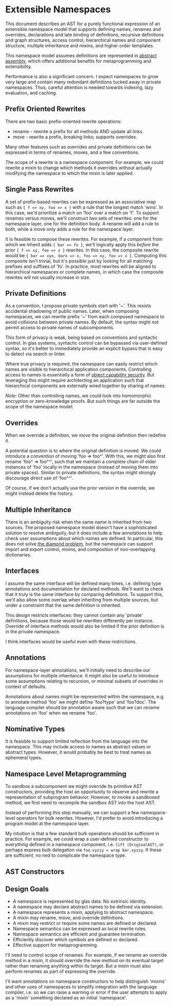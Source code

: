 # Extensible Namespaces

This document describes an AST for a purely functional expression of an extensible namespace model that supports defining names, renames and overrides, declarations and late binding of definitions, recursive definitions and graph structures, access control, hierarchical names and component structure, multiple inheritance and mixins, and higher order templates.

This namespace model assumes definitions are represented in [abstract assembly](AbstractAssembly.md), which offers additional benefits for metaprogramming and extensibility. 

Performance is also a significant concern. I expect namespaces to grow very large and contain many redundant definitions tucked away in private namespaces. Thus, careful attention is needed towards indexing, lazy evaluation, and caching.

## Prefix Oriented Rewrites

There are two basic prefix-oriented rewrite operations:

* rename - rewrite a prefix for all methods AND update all links. 
* move - rewrite a prefix, breaking links; supports overrides.

Many other features such as overrides and private definitions can be expressed in terms of renames, moves, and a few conventions.

The scope of a rewrite is a namespace component. For example, we could rewrite a mixin to change which methods it overrides without actually modifying the namespace to which the mixin is later applied.

## Single Pass Rewrites

A set of prefix-based rewrites can be expressed as an associative map such as `{ f => xy, foo => x }` with a rule that the longest match 'wins'. In this case, we'd prioritize a match on 'foo' over a match on 'f'. To support renames versus moves, we'll construct *two* sets of rewrites: one for the namespace layer, one for the definition body. A rename will add a rule to both, while a move only adds a rule for the namespace layer. 

It is feasible to compose these rewrites. For example, if a component from which we inherit adds `{ bar => fo }`, we'll logically apply this *before* the prior `{ f => xy, foo => x }` rewrites. In this case, the composite rewrite would be `{ bar => xyo, baro => x, foo => xy, foo => x }`. Computing this composite isn't trivial, but it's possible just by looking for all matching prefixes and suffixes of 'fo'. In practice, most rewrites will be aligned to hierarchical namespaces or complete names, in which case the composite rewrites will not usually increase in size.

## Private Definitions

As a convention, I propose private symbols start with '~'. This resists accidental shadowing of public names. Later, when composing namespaces, we can rewrite prefix '~' from each composed namespace to avoid collisions between private names. By default, the syntax might not permit access to private names of subcomponents. 

This form of privacy is weak, being based on conventions and syntactic control. In glas systems, syntactic control can be bypassed via user-defined syntax, so it's better to immediately provide an explicit bypass that is easy to detect via search or linter.

Where true privacy is required, the namespace can easily restrict which names are visible to hierarchical application components. Controlling access to names is essentially a form of [object capability security](https://en.wikipedia.org/wiki/Object-capability_model). But leveraging this might require architecting an application such that hierarchical components are externally wired together by sharing of names. 

*Note:* Other than controlling names, we could look into homomorphic encryption or zero-knowledge proofs. But such things are far outside the scope of the namespace model.

## Overrides

When we override a definition, we *move* the original definition then redefine it.

A potential question is to where the original definition is moved. We could introduce a convention of moving 'foo => foo^'. With this, we might also first rename 'foo^ => foo^^', such that we maintain a complete chain of older instances of 'foo' locally in the namespace (instead of moving them into private spaces). Similar to private definitions, the syntax might strongly discourage direct use of 'foo^^'.

Of course, if we don't actually use the prior version in the override, we might instead delete the history.

## Multiple Inheritance

There is an ambiguity risk when the same name is inherited from two sources. The proposed namespace model doesn't have a sophisticated solution to resolve ambiguity, but it does include a few annotations to help check user assumptions about which names are defined. In particular, this does not solve [the diamond problem](https://en.wikipedia.org/wiki/Multiple_inheritance#The_diamond_problem), but the namespace can support import and export control, mixins, and composition of non-overlapping dictionaries.

## Interfaces

I assume the same interface will be defined many times, i.e. defining type annotations and documentation for declared methods. We'll want to check that it truly is the same interface by comparing definitions. To support this, we'll also allow some overlap when inheriting from multiple sources, but under a constraint that the same definition is inherited.

This design restricts interfaces: they cannot contain any 'private' definitions, because those would be rewritten differently per instance. Override of interface methods would also be limited if the prior definition is in the private namespace.

I think interfaces would be useful even with these restrictions.

## Annotations

For namespace-layer annotations, we'll initially need to describe our assumptions for multiple inheritance. It might also be useful to introduce some assumptions relating to recursion, or minimal subsets of overrides in context of defaults.

Annotations about names might be represented within the namespace, e.g. to annotate method 'foo' we might define 'foo?type' and 'foo?doc'. The language compiler should be annotation aware such that we can rename annotations on 'foo' when we rename 'foo'. 

## Nominative Types

It is feasible to support limited reflection from the language into the namespace. This may include access to names as abstract values or abstract types. However, it would probably be best to treat names as ephemeral types.

## Namespace Level Metaprogramming

To sandbox a subcomponent we might override its primitive AST constructors, providing the host an opportunity to observe and rewrite a representation of subprogram behavior. However, to invoke a sandboxed method, we first need to recompile the sandbox AST into the host AST. 

Instead of performing this step manually, we can support a few namespace-level operators for bulk rewrites. However, I'd prefer to avoid introducing a program model at the namespace layer. 

My intuition is that a few standard bulk operations should be sufficient in practice. For example, we could wrap a user-defined constructor to everything defined in a namespace component, i.e. `lift (OriginalAST)`, or perhaps express bulk delegation via `foo.xyzzy = wrap bar.xyzzy`. If these are sufficient, no ned to complicate the namespace type.

## AST Constructors



## Design Goals

* A namespace is represented by glas data. No extrinsic identity.
* A namespace may declare abstract names to be defined via extension.
* A namespace represents a mixin, applying to abstract namespace.
* A mixin may rename, move, and override definitions.
* A mixin may restrict or require some names are defined or declared.
* Namespace semantics can be expressed as local rewrite rules.
* Namespace semantics are efficient and guarantee termination.
* Efficiently discover which symbols are defined or declared.
* Effective support for metaprogramming.

I'll need to control scope of renames. For example, if we rename an override method in a mixin, it should override the new method on its eventual target rather than renaming anything within its target. But a mixin must also perform renames as part of expressing the override. 

I'll want annotations on namespace constructors to help distinguish 'mixins' and other uses of namespaces to simplify integration with the language compiler, i.e. so we can raise a warning or error if the user attempts to apply as a 'mixin' something declared as an initial 'namespace'. 




